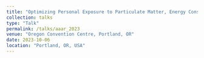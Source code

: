 ```yaml
---
title: "Optimizing Personal Exposure to Particulate Matter, Energy Consumption and Thermal Comfort Inside a Test House"
collection: talks
type: "Talk"
permalink: /talks/aaar_2023
venue: "Oregon Convention Centre, Portland, OR"
date: 2023-10-06
location: "Portland, OR, USA"
---
```

